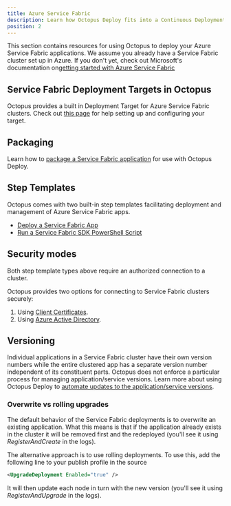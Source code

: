```yaml
---
title: Azure Service Fabric
description: Learn how Octopus Deploy fits into a Continuous Deployment pipeline for your Azure Service Fabric applications.
position: 2
---
```


This section contains resources for using Octopus to deploy your Azure Service Fabric applications. We assume you already have a Service Fabric cluster set up in Azure. If you don't yet, check out Microsoft's documentation on[getting started with Azure Service Fabric](https://azure.microsoft.com/en-us/services/service-fabric/)

## Service Fabric Deployment Targets in Octopus

Octopus provides a built in Deployment Target for Azure Service Fabric clusters. Check out [this page](/docs/infrastructure/deployment-targets/azure/service-fabric-cluster-targets/index.md) for help setting up and configuring your target.

## Packaging

Learn how to [package a Service Fabric application](/docs/deployments/azure/service-fabric/packaging.md) for use with Octopus Deploy.

## Step Templates

Octopus comes with two built-in step templates facilitating deployment and management of Azure Service Fabric apps.

- [Deploy a Service Fabric App](/docs/deployments/azure/service-fabric/deploying-a-package-to-a-service-fabric-cluster.md#step-4-create-the-service-fabric-application-deployment-step)
- [Run a Service Fabric SDK PowerShell Script](/docs/deployments/custom-scripts/service-fabric-powershell-scripts.md)

## Security modes

Both step template types above require an authorized connection to a cluster.

Octopus provides two options for connecting to Service Fabric clusters securely:

1. Using [Client Certificates](/docs/deployments/azure/service-fabric/connecting-securely-with-client-certificates/index.md).
1. Using [Azure Active Directory](/docs/deployments/azure/service-fabric/connecting-securely-with-azure-active-directory/index.md).

## Versioning

Individual applications in a Service Fabric cluster have their own version numbers while the entire clustered app has a separate version number independent of its constituent parts.
Octopus does not enforce a particular process for managing application/service versions. Learn more about using Octopus Deploy to [automate updates to the application/service versions](/docs/deployments/azure/service-fabric/version-automation-with-service-fabric-application-packages/index.md).

### Overwrite vs rolling upgrades

The default behavior of the Service Fabric deployments is to overwrite an existing application. What this means is that if the application already exists in the cluster it will be removed first and the redeployed (you'll see it using *RegisterAndCreate* in the logs).

The alternative approach is to use rolling deployments. To use this, add the following line to your publish profile in the source

```xml
<UpgradeDeployment Enabled="true" />
```

It will then update each node in turn with the new version (you'll see it using *RegisterAndUpgrade* in the logs).